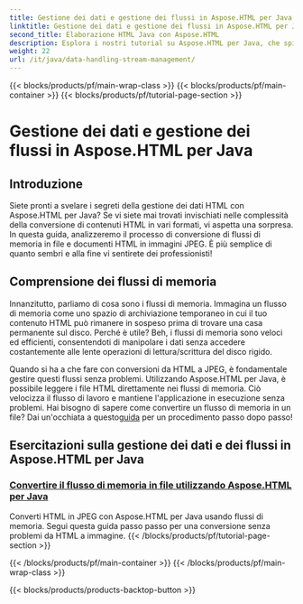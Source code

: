 ```yaml
---
title: Gestione dei dati e gestione dei flussi in Aspose.HTML per Java
linktitle: Gestione dei dati e gestione dei flussi in Aspose.HTML per Java
second_title: Elaborazione HTML Java con Aspose.HTML
description: Esplora i nostri tutorial su Aspose.HTML per Java, che spiegano come convertire senza sforzo flussi di memoria in file e immagini HTML in JPEG.
weight: 22
url: /it/java/data-handling-stream-management/
---
```


{{< blocks/products/pf/main-wrap-class >}}
{{< blocks/products/pf/main-container >}}
{{< blocks/products/pf/tutorial-page-section >}}

# Gestione dei dati e gestione dei flussi in Aspose.HTML per Java

## Introduzione

Siete pronti a svelare i segreti della gestione dei dati HTML con Aspose.HTML per Java? Se vi siete mai trovati invischiati nelle complessità della conversione di contenuti HTML in vari formati, vi aspetta una sorpresa. In questa guida, analizzeremo il processo di conversione di flussi di memoria in file e documenti HTML in immagini JPEG. È più semplice di quanto sembri e alla fine vi sentirete dei professionisti!

## Comprensione dei flussi di memoria

Innanzitutto, parliamo di cosa sono i flussi di memoria. Immagina un flusso di memoria come uno spazio di archiviazione temporaneo in cui il tuo contenuto HTML può rimanere in sospeso prima di trovare una casa permanente sul disco. Perché è utile? Beh, i flussi di memoria sono veloci ed efficienti, consentendoti di manipolare i dati senza accedere costantemente alle lente operazioni di lettura/scrittura del disco rigido.

 Quando si ha a che fare con conversioni da HTML a JPEG, è fondamentale gestire questi flussi senza problemi. Utilizzando Aspose.HTML per Java, è possibile leggere i file HTML direttamente nei flussi di memoria. Ciò velocizza il flusso di lavoro e mantiene l'applicazione in esecuzione senza problemi. Hai bisogno di sapere come convertire un flusso di memoria in un file? Dai un'occhiata a questo[guida](./memory-stream-to-file/) per un procedimento passo dopo passo!

## Esercitazioni sulla gestione dei dati e dei flussi in Aspose.HTML per Java
### [Convertire il flusso di memoria in file utilizzando Aspose.HTML per Java](./memory-stream-to-file/)
Converti HTML in JPEG con Aspose.HTML per Java usando flussi di memoria. Segui questa guida passo passo per una conversione senza problemi da HTML a immagine.
{{< /blocks/products/pf/tutorial-page-section >}}

{{< /blocks/products/pf/main-container >}}
{{< /blocks/products/pf/main-wrap-class >}}

{{< blocks/products/products-backtop-button >}}
